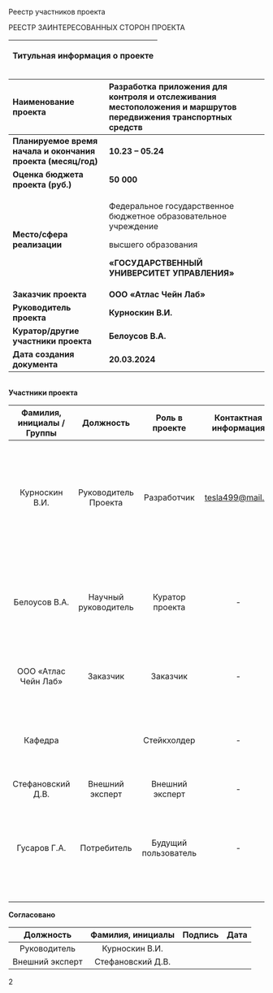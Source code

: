 ﻿Реестр участников проекта

РЕЕСТР ЗАИНТЕРЕСОВАННЫХ СТОРОН ПРОЕКТА

|<p>**Титульная информация о проекте**</p><p></p>|
| :-: |

|**Наименование проекта**|**Разработка приложения для контроля и отслеживания местоположения и маршрутов передвижения транспортных средств**|
| :- | :- |
|**Планируемое время начала и окончания проекта (месяц/год)**|**10.23 – 05.24**|
|**Оценка бюджета проекта (руб.)**|**50 000**|
|**Место/сфера реализации**|<p>Федеральное государственное бюджетное образовательное учреждение</p><p>высшего образования</p><p>**«ГОСУДАРСТВЕННЫЙ УНИВЕРСИТЕТ УПРАВЛЕНИЯ»**</p>|
|**Заказчик проекта**|**ООО «Атлас Чейн Лаб»**|
|**Руководитель проекта**|**Курноскин  В.И.**|
|**Куратор/другие участники проекта**|**Белоусов В.А.**|
|**Дата создания документа**|**20.03.2024**|

||
| :-: |

**Участники проекта**

|**Фамилия, инициалы /Группы**|**Должность**|**Роль в проекте**|**Контактная информация**|**Требования**|**Влияние**|
| :-: | :-: | :-: | :-: | :-: | :-: |
|Курноскин В.И.|Руководитель Проекта|Разработчик|tesla499@mail.ru|Реализовать проект по разработке приложения для контроля и отслеживания местоположения и маршрутов передвижения транспортных средств|Существенное|
|Белоусов В.А.|Научный руководитель|Куратор проекта|-|Контроль и мониторинг процесса разработки проекта и контроль за соблюдением плана и сроков разработки|Существенное|
|ООО «Атлас Чейн Лаб»|Заказчик|Заказчик|-|Получить рабочее решение к назначенным срокам|Существенное|
|Кафедра||Стейкхолдер|-|Соблюдение нормативно-законодательной базы при выполнении работ по проекту|Несущественное|
|Стефановский Д.В.|Внешний эксперт|Внешний эксперт|-|Рецензирование|Существенное|
|Гусаров Г.А.|Потребитель|Будущий пользователь|-|Применить решение для отслеживания местоположения и маршрутов передвижения транспортных средств на реальном кейсе|Несущественное|
|||||||
|||||||

**Согласовано**

|**Должность**|**Фамилия, инициалы**|**Подпись**|**Дата**|
| :-: | :-: | :-: | :-: |
|Руководитель |Курноскин В.И.|||
|Внешний эксперт|Стефановский Д.В.|||


2

